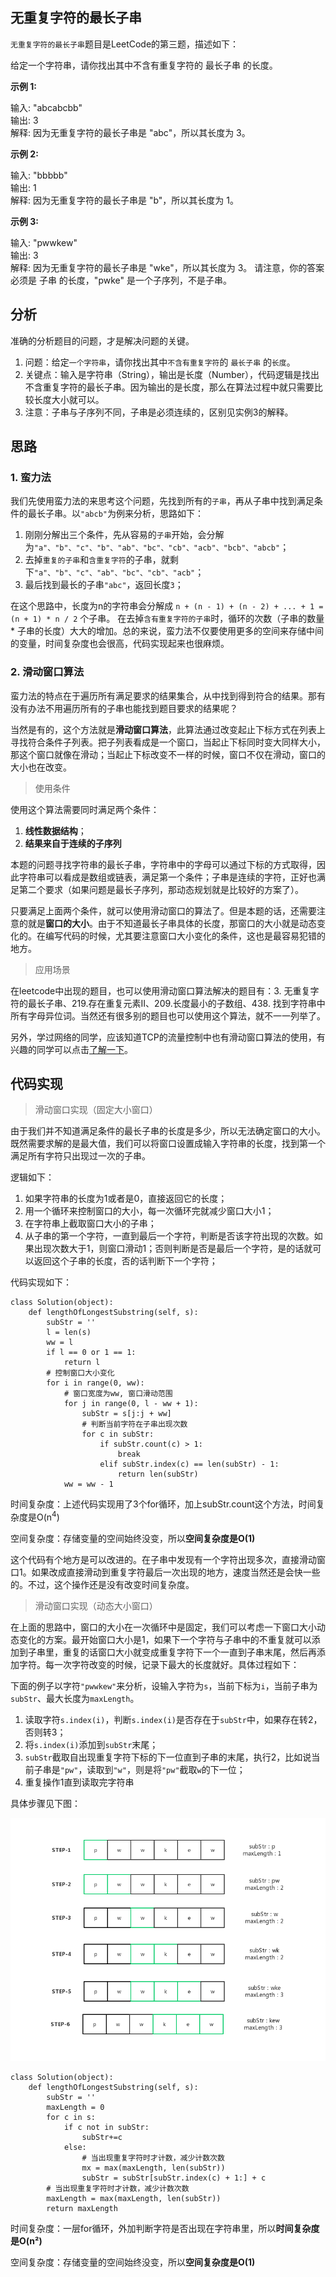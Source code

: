 ## 无重复字符的最长子串

`无重复字符的最长子串`题目是LeetCode的第三题，描述如下：

给定一个字符串，请你找出其中不含有重复字符的 最长子串 的长度。

**示例 1:**

输入: "abcabcbb"  
输出: 3  
解释: 因为无重复字符的最长子串是 "abc"，所以其长度为 3。


**示例 2:**

输入: "bbbbb"  
输出: 1  
解释: 因为无重复字符的最长子串是 "b"，所以其长度为 1。

**示例 3:**

输入: "pwwkew"  
输出: 3  
解释: 因为无重复字符的最长子串是 "wke"，所以其长度为 3。
请注意，你的答案必须是 子串 的长度，"pwke" 是一个子序列，不是子串。


## 分析

准确的分析题目的问题，才是解决问题的关键。

1. 问题：给定`一个字符串`，请你找出其中`不含有重复字符`的 `最长子串` 的`长度`。
2. 关键点：输入是字符串（String），输出是长度（Number），代码逻辑是找出不含重复字符的最长子串。因为输出的是长度，那么在算法过程中就只需要比较长度大小就可以。
3. 注意：子串与子序列不同，子串是必须连续的，区别见实例3的解释。

## 思路

### 1. 蛮力法

我们先使用蛮力法的来思考这个问题，先找到所有的`子串`，再从子串中找到满足条件的最长子串。以`"abcb"`为例来分析，思路如下：

1. 刚刚分解出三个条件，先从容易的`子串`开始，会分解为`"a"、"b"、"c"、"b"、"ab"、"bc"、"cb"、"acb"、"bcb"、"abcb"`；
2. 去掉`重复的子串`和`含重复字符`的子串，就剩下`"a"、"b"、"c"、"ab"、"bc"、"cb"、"acb"`；
3. 最后找到最长的子串`"abc"`，返回长度`3`；

在这个思路中，长度为n的字符串会分解成 `n + (n - 1) + (n - 2) + ... + 1 = (n + 1) * n / 2` 个子串。 在去掉`含有重复字符的子串`时，循环的次数（子串的数量 * 子串的长度）大大的增加。总的来说，蛮力法不仅要使用更多的空间来存储中间的变量，时间复杂度也会很高，代码实现起来也很麻烦。

### 2. 滑动窗口算法

蛮力法的特点在于遍历所有满足要求的结果集合，从中找到得到符合的结果。那有没有办法不用遍历所有的子串也能找到题目要求的结果呢？

当然是有的，这个方法就是**滑动窗口算法**，此算法通过改变起止下标方式在列表上寻找符合条件子列表。把子列表看成是一个窗口，当起止下标同时变大同样大小，那这个窗口就像在滑动；当起止下标改变不一样的时候，窗口不仅在滑动，窗口的大小也在改变。

> 使用条件

使用这个算法需要同时满足两个条件：

1. **线性数据结构**； 
2. **结果来自于连续的子序列**

本题的问题寻找字符串的最长子串，字符串中的字母可以通过下标的方式取得，因此字符串可以看成是数组或链表，满足第一个条件；子串是连续的字符，正好也满足第二个要求（如果问题是最长子序列，那动态规划就是比较好的方案了）。

只要满足上面两个条件，就可以使用滑动窗口的算法了。但是本题的话，还需要注意的就是**窗口的大小**。由于不知道最长子串具体的长度，那窗口的大小就是动态变化的。在编写代码的时候，尤其要注意窗口大小变化的条件，这也是最容易犯错的地方。

> 应用场景

在leetcode中出现的题目，也可以使用滑动窗口算法解决的题目有：3. 无重复字符的最长子串、219.存在重复元素II、209.长度最小的子数组、438. 找到字符串中所有字母异位词。当然还有很多别的题目也可以使用这个算法，就不一一列举了。

另外，学过网络的同学，应该知道TCP的流量控制中也有滑动窗口算法的使用，有兴趣的同学可以点击[了解一下](https://www.zhihu.com/question/32255109)。

## 代码实现

> 滑动窗口实现（固定大小窗口）

由于我们并不知道满足条件的最长子串的长度是多少，所以无法确定窗口的大小。既然需要求解的是最大值，我们可以将窗口设置成输入字符串的长度，找到第一个满足所有字符只出现过一次的子串。

逻辑如下：

1. 如果字符串的长度为1或者是0，直接返回它的长度；
2. 用一个循环来控制窗口的大小，每一次循环完就减少窗口大小1；
3. 在字符串上截取窗口大小的子串；
4. 从子串的第一个字符，一直到最后一个字符，判断是否该字符出现的次数。如果出现次数大于1，则窗口滑动1；否则判断是否是最后一个字符，是的话就可以返回这个子串的长度，否的话判断下一个字符；

代码实现如下：

```
class Solution(object):
    def lengthOfLongestSubstring(self, s):
        subStr = ''
        l = len(s)
        ww = l
        if l == 0 or 1 == 1:
            return l
        # 控制窗口大小变化
        for i in range(0, ww):
            # 窗口宽度为ww, 窗口滑动范围
            for j in range(0, l - ww + 1):
                subStr = s[j:j + ww]
                # 判断当前字符在子串出现次数
                for c in subStr:
                    if subStr.count(c) > 1:
                        break
                    elif subStr.index(c) == len(subStr) - 1:
                        return len(subStr)
            ww = ww - 1
```

时间复杂度：上述代码实现用了3个for循环，加上subStr.count这个方法，时间复杂度是O(n<sup>4</sup>)

空间复杂度：存储变量的空间始终没变，所以**空间复杂度是O(1)**

这个代码有个地方是可以改进的。在子串中发现有一个字符出现多次，直接滑动窗口1。如果改成直接滑动到重复字符最后一次出现的地方，速度当然还是会快一些的。不过，这个操作还是没有改变时间复杂度。

> 滑动窗口实现（动态大小窗口）

在上面的思路中，窗口的大小在一次循环中是固定，我们可以考虑一下窗口大小动态变化的方案。最开始窗口大小是1，如果下一个字符与子串中的不重复就可以添加到子串里，重复的话窗口大小就变成重复字符下一个一直到子串末尾，然后再添加字符。每一次字符改变的时候，记录下最大的长度就好。具体过程如下：

下面的例子以字符`"pwwkew"`来分析，设输入字符为`s`，当前下标为`i`，当前子串为`subStr`、最大长度为`maxLength`。

1. 读取字符`s.index(i)`，判断`s.index(i)`是否存在于`subStr`中，如果存在转2，否则转3；
2. 将`s.index(i)`添加到`subStr`末尾；
3. `subStr`截取自出现重复字符下标的下一位直到子串的末尾，执行2，比如说当前子串是`"pw"`，读取到`"w"`，则是将`"pw"`截取`w`的下一位；
4. 重复操作1直到读取完字符串

具体步骤见下图：

![image](https://github.com/wycyftk/images/raw/master/blog/lols.png)

```
class Solution(object):
    def lengthOfLongestSubstring(self, s):
        subStr = ''
        maxLength = 0
        for c in s:
            if c not in subStr:
                subStr+=c
            else:
                # 当出现重复字符时才计数，减少计数次数
                mx = max(maxLength, len(subStr))
                subStr = subStr[subStr.index(c) + 1:] + c
        # 当出现重复字符时才计数，减少计数次数
        maxLength = max(maxLength, len(subStr))
        return maxLength
```

时间复杂度：一层for循环，外加判断字符是否出现在字符串里，所以**时间复杂度是O(n²)**

空间复杂度：存储变量的空间始终没变，所以**空间复杂度是O(1)**

